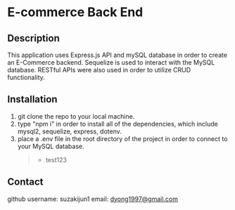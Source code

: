 # E-commerce Back End

## Description

This application uses Express.js API and mySQL database in order to create an E-Commerce backend. Sequelize is used to interact with the MySQL database. RESTful APIs were also used in order to utilize CRUD functionality.

## Installation

1. git clone the repo to your local machine.
2. type "npm i" in order to install all of the dependencies, which include mysql2, sequelize, express, dotenv.
3. place a .env file in the root directory of the project in order to connect to your MySQL database.
   > - test123

## Contact

github username: suzakijun1
email: dyong1997@gmail.com
